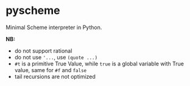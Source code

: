 # pyscheme
Minimal Scheme interpreter in Python.

**NB:**

- do not support rational
- do not use `'...`, use `(quote ...)`
- `#t` is a primitive True Value, while `true` is a global variable with True value, same for `#f` and `false`
- tail recursions are not optimized
